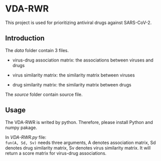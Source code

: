 # VDA-RWR
This project is used for prioritizing antiviral drugs against SARS-CoV-2.

Introduction
---
The _data_ folder contain 3 files.

+ virus-drug association matrix: the associations between viruses and drugs

+ virus similarity matrix: the similarity matrix between viruses

+ drug similarity matrix: the similarity matrix between drugs

The _source_ folder contain source file.

Usage
---
The VDA-RWR is writed by python. Therefore, please install Python and numpy pakage.  

In _VDA-RWR.py_ file:  
```fun(A, Sd, Sv)``` needs three arguments, A denotes association matrix, Sd denotes drug similarity matrix, Sv denotes virus similarity matrix. It will return a score matrix for virus-drug associations.
